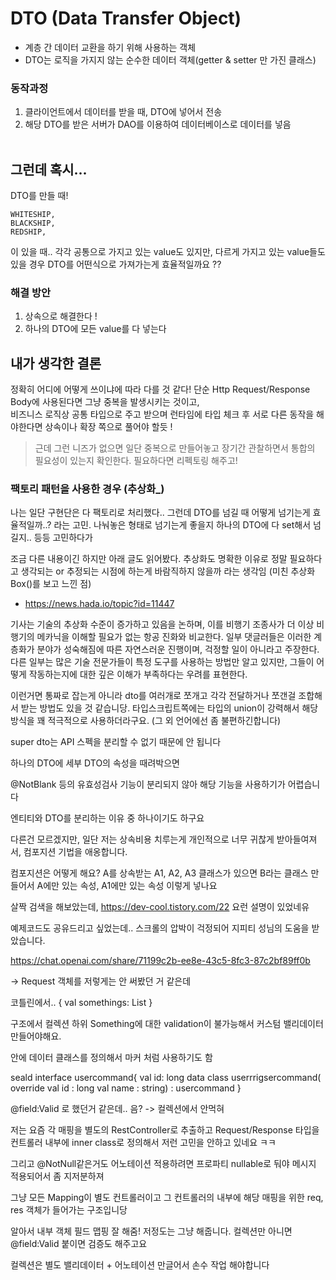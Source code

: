 # DTO (Data Transfer Object)
- 계층 간 데이터 교환을 하기 위해 사용하는 객체
- DTO는 로직을 가지지 않는 순수한 데이터 객체(getter & setter 만 가진 클래스)

### 동작과정
1. 클라이언트에서 데이터를 받을 때, DTO에 넣어서 전송
2. 해당 DTO를 받은 서버가 DAO를 이용하여 데이터베이스로 데이터를 넣음
<br/></br>

## 그런데 혹시...

DTO를 만들 때!<br/>

~~~
WHITESHIP,
BLACKSHIP,
REDSHIP,
~~~

이 있을 때.. 각각 공통으로 가지고 있는 value도 있지만, 다르게 가지고 있는 value들도 있을 경우 DTO를 어떤식으로 가져가는게 효율적일까요 ??

### 해결 방안
1. 상속으로 해결한다 !
2. 하나의 DTO에 모든 value를 다 넣는다

## 내가 생각한 결론
정확히 어디에 어떻게 쓰이냐에 따라 다를 것 같다! 단순 Http Request/Response Body에 사용된다면 그냥 중복을 발생시키는 것이고, <br/> 
비즈니스 로직상 공통 타입으로 주고 받으며 런타임에 타입 체크 후 서로 다른 동작을 해야한다면 상속이나 확장 쪽으로 풀어야 할듯 !

> 근데 그런 니즈가 없으면 일단 중복으로 만들어놓고 장기간 관찰하면서 통합의 필요성이 있는지 확인한다. 필요하다면 리펙토링 해주고!

### 팩토리 패턴을 사용한 경우 (추상화_)

나는 일단 구현단은 다 팩토리로 처리했다.. 그런데 DTO를 넘길 때 어떻게 넘기는게 효율적일까..? 라는 고민. 나눠놓은 형태로 넘기는게 좋을지 하나의 DTO에 다 set해서 넘길지.. 등등 고민하다가

조금 다른 내용이긴 하지만 아래 글도 읽어봤다. 추상화도 명확한 이유로 정말 필요하다고 생각되는 or 추정되는 시점에 하는게 바람직하지 않을까 라는 생각임 (미친 추상화 Box()를 보고 느낀 점)

- https://news.hada.io/topic?id=11447

 기사는 기술의 추상화 수준이 증가하고 있음을 논하며, 이를 비행기 조종사가 더 이상 비행기의 메카닉을 이해할 필요가 없는 항공 진화와 비교한다.
일부 댓글러들은 이러한 계층화가 분야가 성숙해짐에 따른 자연스러운 진행이며, 걱정할 일이 아니라고 주장한다.
 다른 일부는 많은 기술 전문가들이 특정 도구를 사용하는 방법만 알고 있지만, 그들이 어떻게 작동하는지에 대한 깊은 이해가 부족하다는 우려를 표현한다.

이런거면 통짜로 잡는게 아니라 dto를 여러개로 쪼개고 각각 전달하거나 쪼갠걸 조합해서 받는 방법도 있을 것 같습니당. 타입스크립트쪽에는 타입의 union이 강력해서 해당 방식을 꽤 적극적으로 사용하더라구요. (그 외 언어에선 좀 불편하긴합니다)

super dto는 API 스펙을 분리할 수 없기 때문에 안 됩니다

하나의 DTO에 세부 DTO의 속성을 때려박으면

@NotBlank 등의 유효성검사 기능이 분리되지 않아 해당 기능을 사용하기가 어렵습니다

엔티티와 DTO를 분리하는 이유 중 하나이기도 하구요

다른건 모르겠지만, 일단 저는 상속비용 치루는게 개인적으로 너무 귀찮게 받아들여져서, 컴포지션 기법을 애옹합니다.

컴포지션은 어떻게 해요?
A를 상속받는 A1, A2, A3 클래스가 있으면
B라는 클래스 만들어서 A에만 있는 속성, A1에만 있는 속성 이렇게 넣나요

살짝 검색을 해보았는데,
https://dev-cool.tistory.com/22
요런 설명이 있었네유

예제코드도 공유드리고 싶었는데.. 스크롤의 압박이 걱정되어 지피티 성님의 도움을 받았습니다.

https://chat.openai.com/share/71199c2b-ee8e-43c5-8fc3-87c2bf89ff0b

-> Request 객체를 저렇게는 안 써봤던 거 같은데

코틀린에서.. 
{
  val somethings: List<Something>
}

구조에서 컬렉션 하위 Something에 대한 validation이 불가능해서 커스텀 밸리데이터 만들어야해요.

안에 데이터 클래스를 정의해서 마커 처럼 사용하기도 함

seald interface usercommand{
val id: long
data class userrrigsercommand(
override val id : long
val name : string) : usercommand
}

@field:Valid 로 했던거 같은데.. 음? -> 컬렉션에서 안먹혀

저는 요즘 각 매핑을 별도의 RestController로 추출하고 Request/Response 타입을 컨트롤러 내부에 inner class로 정의해서 저런 고민을 안하고 있네요 ㅋㅋ

그리고 @NotNull같은거도 어노테이션 적용하려면 프로파티 nullable로 둬야 메시지 적용되어서 좀 지저분하져

그냥 모든 Mapping이 별도 컨트롤러이고 그 컨트롤러의 내부에 해당 매핑을 위한 req, res 객체가 들어가는 구조입니당


알아서 내부 객체 필드 맵핑 잘 해줌! 저정도는 그냥 해줍니다. 컬렉션만 아니면 @field:Valid 붙이면 검증도 해주고요

컬렉션은 별도 밸리데이터 + 어노테이션 만글어서 손수 작업 해야합니다

